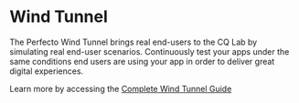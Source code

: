 # Wind Tunnel

The Perfecto Wind Tunnel brings real end-users to the CQ Lab by simulating real end-user scenarios. Continuously test your apps under the same conditions end users are using your app in order to deliver great digital experiences.

Learn more by accessing the [Complete Wind Tunnel Guide](https://community.perfectomobile.com/series/24692-complete-wind-tunnel-guide)
